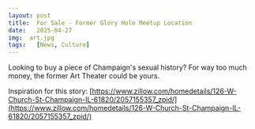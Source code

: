 ```yaml
---
layout: post
title:  For Sale - Former Glory Hole Meetup Location
date:   2025-04-27
img:  art.jpg
tags:   [News, Culture]
---
```


Looking to buy a piece of Champaign's sexual history? For way too much money, the former Art Theater could be yours.

Inspiration for this story: [https://www.zillow.com/homedetails/126-W-Church-St-Champaign-IL-61820/2057155357_zpid/](https://www.zillow.com/homedetails/126-W-Church-St-Champaign-IL-61820/2057155357_zpid/)
